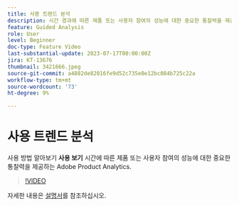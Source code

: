```yaml
---
title: 사용 트렌드 분석
description: 시간 경과에 따른 제품 또는 사용자 참여의 성능에 대한 중요한 통찰력을 제공하는 Adobe Product Analytics에서 사용 보기를 사용하는 방법에 대해 알아봅니다.
feature: Guided Analysis
role: User
level: Beginner
doc-type: Feature Video
last-substantial-update: 2023-07-17T00:00:00Z
jira: KT-13676
thumbnail: 3421666.jpeg
source-git-commit: a4882de82016fe9d52c735e0e12bc084b725c22a
workflow-type: tm+mt
source-wordcount: '73'
ht-degree: 9%

---
```



# 사용 트렌드 분석

사용 방법 알아보기 **사용 보기** 시간에 따른 제품 또는 사용자 참여의 성능에 대한 중요한 통찰력을 제공하는 Adobe Product Analytics.

>[!VIDEO](https://video.tv.adobe.com/v/3421666/?learn=on)

자세한 내용은 [설명서](https://experienceleague.adobe.com/docs/analytics-platform/using/guided-analysis/trends/usage.html)를 참조하십시오.
